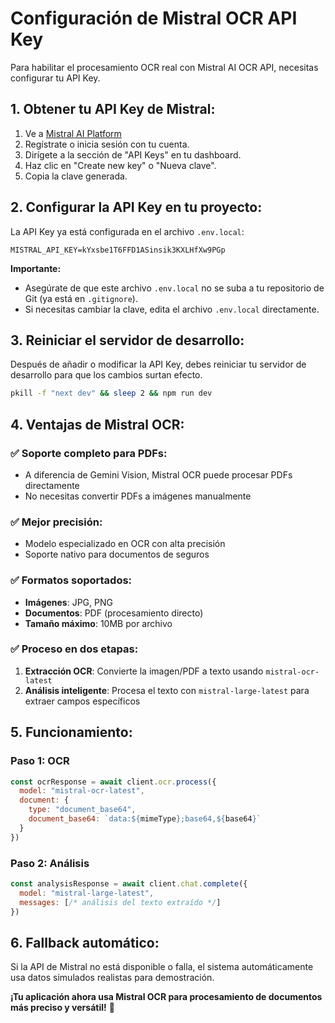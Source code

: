 # Configuración de Mistral OCR API Key

Para habilitar el procesamiento OCR real con Mistral AI OCR API, necesitas configurar tu API Key.

## 1. Obtener tu API Key de Mistral:

1. Ve a [Mistral AI Platform](https://console.mistral.ai/)
2. Regístrate o inicia sesión con tu cuenta.
3. Dirígete a la sección de "API Keys" en tu dashboard.
4. Haz clic en "Create new key" o "Nueva clave".
5. Copia la clave generada.

## 2. Configurar la API Key en tu proyecto:

La API Key ya está configurada en el archivo `.env.local`:

```
MISTRAL_API_KEY=kYxsbe1T6FFD1ASinsik3KXLHfXw9PGp
```

**Importante:**
- Asegúrate de que este archivo `.env.local` no se suba a tu repositorio de Git (ya está en `.gitignore`).
- Si necesitas cambiar la clave, edita el archivo `.env.local` directamente.

## 3. Reiniciar el servidor de desarrollo:

Después de añadir o modificar la API Key, debes reiniciar tu servidor de desarrollo para que los cambios surtan efecto.

```bash
pkill -f "next dev" && sleep 2 && npm run dev
```

## 4. Ventajas de Mistral OCR:

### ✅ **Soporte completo para PDFs:**
- A diferencia de Gemini Vision, Mistral OCR puede procesar PDFs directamente
- No necesitas convertir PDFs a imágenes manualmente

### ✅ **Mejor precisión:**
- Modelo especializado en OCR con alta precisión
- Soporte nativo para documentos de seguros

### ✅ **Formatos soportados:**
- **Imágenes**: JPG, PNG
- **Documentos**: PDF (procesamiento directo)
- **Tamaño máximo**: 10MB por archivo

### ✅ **Proceso en dos etapas:**
1. **Extracción OCR**: Convierte la imagen/PDF a texto usando `mistral-ocr-latest`
2. **Análisis inteligente**: Procesa el texto con `mistral-large-latest` para extraer campos específicos

## 5. Funcionamiento:

### **Paso 1: OCR**
```javascript
const ocrResponse = await client.ocr.process({
  model: "mistral-ocr-latest",
  document: {
    type: "document_base64",
    document_base64: `data:${mimeType};base64,${base64}`
  }
})
```

### **Paso 2: Análisis**
```javascript
const analysisResponse = await client.chat.complete({
  model: "mistral-large-latest",
  messages: [/* análisis del texto extraído */]
})
```

## 6. Fallback automático:

Si la API de Mistral no está disponible o falla, el sistema automáticamente usa datos simulados realistas para demostración.

**¡Tu aplicación ahora usa Mistral OCR para procesamiento de documentos más preciso y versátil!** 🚀
